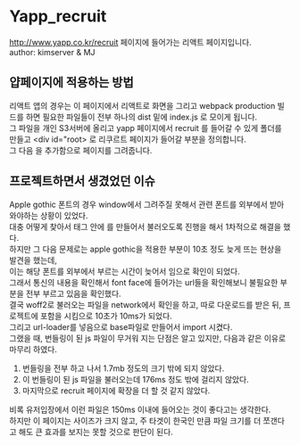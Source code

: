 # Yapp_recruit
 http://www.yapp.co.kr/recruit 페이지에 들어가는 리액트 페이지입니다.  
 author: kimserver & MJ  
 
## 얍페이지에 적용하는 방법
 리액트 앱의 경우는 이 페이지에서 리액트로 화면을 그리고 webpack production 빌드를 하면 필요한 파일들이 전부 하나의 dist 밑에 index.js 로 모이게 됩니다.  
 그 파일을 개인 S3서버에 올리고 yapp 페이지에서 recruit 를 들어갈 수 있게 폴더를 만들고 <div id="root></div> 로 리쿠르트 페이지가 들어갈 부분을 정의합니다.  
 그 다음 <script src=s3타겟js파일></script> 을 추가함으로 페이지를 그려줍니다.  
 
## 프로젝트하면서 생겼었던 이슈  
 Apple gothic 폰트의 경우 window에서 그려주질 못해서 관련 폰트를 외부에서 받아와야하는 상황이 있었다.   
 대충 어떻게 찾아서 <head>태그 안에 <link>를 만들어서 불러오도록 진행을 해서 1차적으로 해결을 했다.  
 하지만 그 다음 문제로는 apple gothic을 적용한 부분이 10초 정도 늦게 뜨는 현상을 발견을 했는데,  
 이는 해당 폰트를 외부에서 부르는 시간이 늦어서 임으로 확인이 되었다.   
 그래서 통신의 내용을 확인해서 font face에 들어가는 url들을 확인해보니 불필요한 부분을 전부 부르고 있음을 확인했다.  
 결국 woff2로 불러오는 파일을 network에서 확인을 하고, 따로 다운로드를 받은 뒤, 프로젝트에 포함을 시킴으로 10초가 10ms가 되었다.  
 그리고 url-loader를 넣음으로 base파일로 만들어서 import 시켰다.  
 그랬을 때, 번들링이 된 js 파일이 무거워 지는 단점은 알고 있지만, 다음과 같은 이유로 마무리 하였다.  
 
 1. 번들링을 전부 하고 나서 1.7mb 정도의 크기 밖에 되지 않았다.  
 2. 이 번들링이 된 js 파일을 불러오는데 176ms 정도 밖에 걸리지 않았다.  
 3. 마지막으로 recruit 페이지에 확장을 더 할 것 같지 않았다.  

 비록 유저입장에서 이런 파일은 150ms 이내에 들어오는 것이 좋다고는 생각한다.  
 하지만 이 페이지는 사이즈가 크지 않고, 주 타겟이 한국인 만큼 파일 크기를 더 쪼갠다고 해도 큰 효과를 보지는 못할 것으로 판단이 된다.  
 
